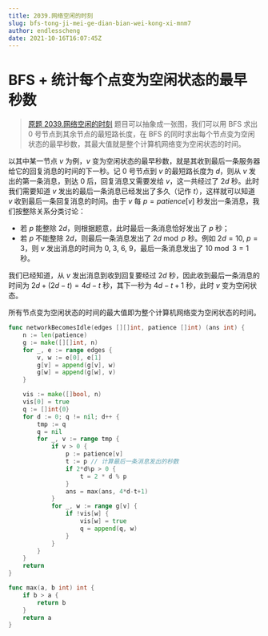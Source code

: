 ```yaml
---
title: 2039.网络空闲的时刻
slug: bfs-tong-ji-mei-ge-dian-bian-wei-kong-xi-mnm7
author: endlesscheng
date: 2021-10-16T16:07:45Z
---
```

# BFS + 统计每个点变为空闲状态的最早秒数
 
> [原题 2039.网络空闲的时刻](https://leetcode.cn/problems/the-time-when-the-network-becomes-idle)
题目可以抽象成一张图，我们可以用 BFS 求出 $0$ 号节点到其余节点的最短路长度，在 BFS 的同时求出每个节点变为空闲状态的最早秒数，其最大值就是整个计算机网络变为空闲状态的时间。

以其中某一节点 $v$ 为例，$v$ 变为空闲状态的最早秒数，就是其收到最后一条服务器给它的回复消息的时间的下一秒。记 $0$ 号节点到 $v$ 的最短路长度为 $d$，则从 $v$ 发出的第一条消息，到达 $0$ 后，回复消息又需要发给 $v$，这一共经过了 $2d$ 秒。此时我们需要知道 $v$ 发出的最后一条消息已经发出了多久（记作 $t$），这样就可以知道 $v$ 收到最后一条回复消息的时间。由于 $v$ 每 $p=\textit{patience}[v]$ 秒发出一条消息，我们按整除关系分类讨论：

- 若 $p$ 能整除 $2d$，则根据题意，此时最后一条消息恰好发出了 $p$ 秒；
- 若 $p$ 不能整除 $2d$，则最后一条消息发出了 $2d\bmod p$ 秒。例如 $2d=10,\ p=3$，则 $v$ 发出消息的时间为 $0,\ 3,\ 6,\ 9$，最后一条消息发出了 $10\bmod3=1$ 秒。

我们已经知道，从 $v$ 发出消息到收到回复要经过 $2d$ 秒，因此收到最后一条消息的时间为 $2d+(2d-t)=4d-t$ 秒，其下一秒为 $4d-t+1$ 秒，此时 $v$ 变为空闲状态。

所有节点变为空闲状态的时间的最大值即为整个计算机网络变为空闲状态的时间。

```go
func networkBecomesIdle(edges [][]int, patience []int) (ans int) {
	n := len(patience)
	g := make([][]int, n)
	for _, e := range edges {
		v, w := e[0], e[1]
		g[v] = append(g[v], w)
		g[w] = append(g[w], v)
	}

	vis := make([]bool, n)
	vis[0] = true
	q := []int{0}
	for d := 0; q != nil; d++ {
		tmp := q
		q = nil
		for _, v := range tmp {
			if v > 0 {
				p := patience[v]
				t := p // 计算最后一条消息发出的秒数
				if 2*d%p > 0 {
					t = 2 * d % p
				}
				ans = max(ans, 4*d-t+1)
			}
			for _, w := range g[v] {
				if !vis[w] {
					vis[w] = true
					q = append(q, w)
				}
			}
		}
	}
	return
}

func max(a, b int) int {
	if b > a {
		return b
	}
	return a
}
```
